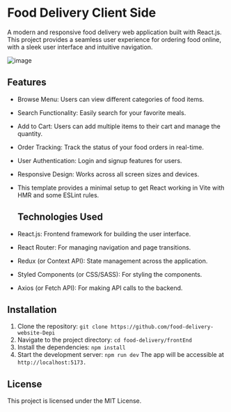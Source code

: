 # Food Delivery Client Side

A modern and responsive food delivery web application built with React.js. This project provides a seamless user experience for ordering food online, with a sleek user interface and intuitive navigation.

![image]([https://github.com/user-attachments/assets/8b66906e-845c-4221-a99d-7a42faa3c934](https://res.cloudinary.com/dowtlcpxj/image/upload/v1720036257/done/hero_b7quav_lulhhm.webp))


## Features
- Browse Menu: Users can view different categories of food items.
- Search Functionality: Easily search for your favorite meals.
- Add to Cart: Users can add multiple items to their cart and manage the quantity.
- Order Tracking: Track the status of your food orders in real-time.
- User Authentication: Login and signup features for users.
- Responsive Design: Works across all screen sizes and devices.
- This template provides a minimal setup to get React working in Vite with HMR and some ESLint rules.

  ## Technologies Used
- React.js: Frontend framework for building the user interface.
- React Router: For managing navigation and page transitions.
- Redux (or Context API): State management across the application.
- Styled Components (or CSS/SASS): For styling the components.
- Axios (or Fetch API): For making API calls to the backend.

## Installation
1. Clone the repository:
```git clone https://github.com/food-delivery-website-Depi```
2. Navigate to the project directory:
```cd food-delivery/frontEnd```
3. Install the dependencies:
```npm install```
4. Start the development server:
```npm run dev```
The app will be accessible at ```http://localhost:5173.```


## License
This project is licensed under the MIT License.














